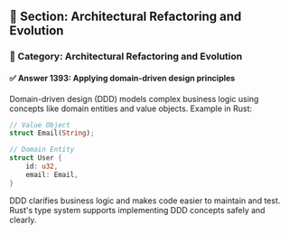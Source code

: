 ## 📘 Section: Architectural Refactoring and Evolution  
### 🔹 Category: Architectural Refactoring and Evolution  
#### ✅ Answer 1393: Applying domain-driven design principles

Domain-driven design (DDD) models complex business logic using concepts like domain entities and value objects. Example in Rust:

```rust
// Value Object
struct Email(String);

// Domain Entity
struct User {
    id: u32,
    email: Email,
}
```

DDD clarifies business logic and makes code easier to maintain and test. Rust's type system supports implementing DDD concepts safely and clearly.
